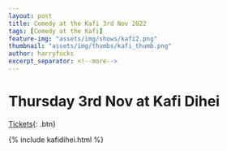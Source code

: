 ```yaml
---
layout: post
title: Comedy at the Kafi 3rd Nov 2022
tags: [Comedy at the Kafi]
feature-img: "assets/img/shows/kafi2.png"
thumbnail: "assets/img/thumbs/kafi_thumb.png"
author: harryfucks
excerpt_separator: <!--more-->
---
```


# Thursday 3rd Nov at Kafi Dihei

[Tickets](https://bit.ly/iyf031122w){: .btn}

{% include kafidihei.html %}
